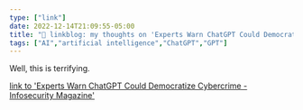 ```yaml
---
type: ["link"]
date: 2022-12-14T21:09:55-05:00
title: "🔗 linkblog: my thoughts on 'Experts Warn ChatGPT Could Democratize Cybercrime - Infosecurity Magazine'"
tags: ["AI","artificial intelligence","ChatGPT","GPT"]
---
```

Well, this is terrifying.  
 

[link to 'Experts Warn ChatGPT Could Democratize Cybercrime - Infosecurity Magazine'](https://www.infosecurity-magazine.com/news/experts-warn-chatgpt-democratize/)
